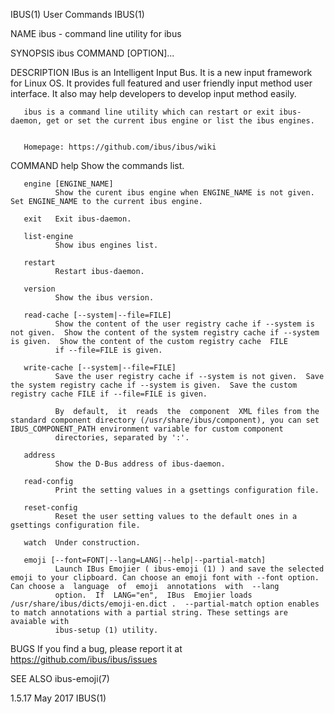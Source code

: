 IBUS(1)                                                                                         User Commands                                                                                         IBUS(1)



NAME
       ibus - command line utility for ibus


SYNOPSIS
       ibus COMMAND [OPTION]...


DESCRIPTION
       IBus  is  an  Intelligent  Input Bus. It is a new input framework for Linux OS. It provides full featured and user friendly input method user interface.  It also may help developers to develop input
       method easily.


       ibus is a command line utility which can restart or exit ibus-daemon, get or set the current ibus engine or list the ibus engines.


       Homepage: https://github.com/ibus/ibus/wiki


COMMAND
       help   Show the commands list.

       engine [ENGINE_NAME]
              Show the curent ibus engine when ENGINE_NAME is not given. Set ENGINE_NAME to the current ibus engine.

       exit   Exit ibus-daemon.

       list-engine
              Show ibus engines list.

       restart
              Restart ibus-daemon.

       version
              Show the ibus version.

       read-cache [--system|--file=FILE]
              Show the content of the user registry cache if --system is not given.  Show the content of the system registry cache if --system is given.  Show the content of the custom registry cache  FILE
              if --file=FILE is given.

       write-cache [--system|--file=FILE]
              Save the user registry cache if --system is not given.  Save the system registry cache if --system is given.  Save the custom registry cache FILE if --file=FILE is given.

              By  default,  it  reads  the  component  XML files from the standard component directory (/usr/share/ibus/component), you can set IBUS_COMPONENT_PATH environment variable for custom component
              directories, separated by ':'.

       address
              Show the D-Bus address of ibus-daemon.

       read-config
              Print the setting values in a gsettings configuration file.

       reset-config
              Reset the user setting values to the default ones in a gsettings configuration file.

       watch  Under construction.

       emoji [--font=FONT|--lang=LANG|--help|--partial-match]
              Launch IBus Emojier ( ibus-emoji (1) ) and save the selected emoji to your clipboard. Can choose an emoji font with --font option. Can choose a  language  of  emoji  annotations  with  --lang
              option.  If  LANG="en",  IBus  Emojier loads /usr/share/ibus/dicts/emoji-en.dict .  --partial-match option enables to match annotations with a partial string. These settings are avaiable with
              ibus-setup (1) utility.


BUGS
       If you find a bug, please report it at https://github.com/ibus/ibus/issues


SEE ALSO
       ibus-emoji(7)



1.5.17                                                                                             May 2017                                                                                           IBUS(1)
